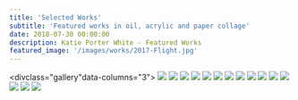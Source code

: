 ```yaml
---
title: 'Selected Works'
subtitle: 'Featured works in oil, acrylic and paper collage'
date: 2018-07-30 00:00:00
description: Katie Porter White - Featured Works
featured_image: '/images/works/2017-Flight.jpg'
---
```


<divclass="gallery"data-columns="3">
	<img src="/images/works/2016-Abstract1.jpg">
	<img src="/images/works/2008-BlueAspenTrees.jpg">
	<img src="/images/works/2017-Flight.jpg">
	<img src="/images/works/2017-Forge.jpg">
	<img src="/images/works/2019-Expanse1.jpg">
	<img src="/images/works/2019-Expanse2.jpg">
	<img src="/images/works/2017-CollectingThoughtsandPieces.jpg">
	<img src="/images/works/2013-GirlinPurpleSweater.jpg">
	<img src="/images/works/2019-Omen.jpg">
	<img src="/images/works/2013-Edie.JPG">
	<img src="/images/works/2019-GreenCrown.jpg">
	<img src="/images/works/2018-YellowWhee.jpg">
	<img src="/images/works/2018-GreenWhees.jpg">
	<img src="/images/works/2019-OriginalDots.jpg">
	<img src="/images/works/2006-Annie.jpg">
</div>

